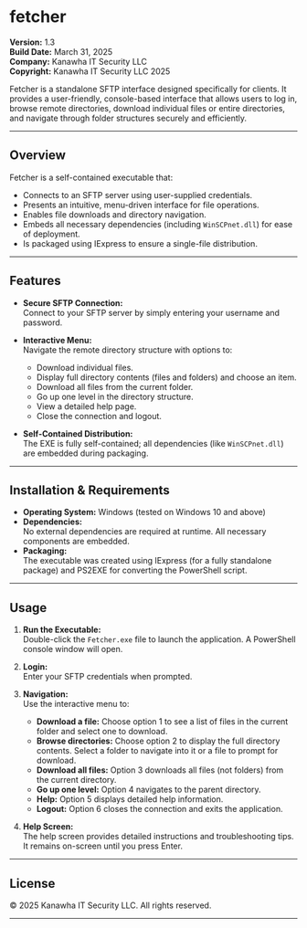 # fetcher

**Version:** 1.3  
**Build Date:** March 31, 2025  
**Company:** Kanawha IT Security LLC  
**Copyright:** Kanawha IT Security LLC 2025

Fetcher is a standalone SFTP interface designed specifically for clients. It provides a user-friendly, console-based interface that allows users to log in, browse remote directories, download individual files or entire directories, and navigate through folder structures securely and efficiently.

---

## Overview

Fetcher is a self-contained executable that:
- Connects to an SFTP server using user-supplied credentials.
- Presents an intuitive, menu-driven interface for file operations.
- Enables file downloads and directory navigation.
- Embeds all necessary dependencies (including `WinSCPnet.dll`) for ease of deployment.
- Is packaged using IExpress to ensure a single-file distribution.

---

## Features

- **Secure SFTP Connection:**  
  Connect to your SFTP server by simply entering your username and password.

- **Interactive Menu:**  
  Navigate the remote directory structure with options to:
  - Download individual files.
  - Display full directory contents (files and folders) and choose an item.
  - Download all files from the current folder.
  - Go up one level in the directory structure.
  - View a detailed help page.
  - Close the connection and logout.

- **Self-Contained Distribution:**  
  The EXE is fully self-contained; all dependencies (like `WinSCPnet.dll`) are embedded during packaging.

---

## Installation & Requirements

- **Operating System:** Windows (tested on Windows 10 and above)
- **Dependencies:**  
  No external dependencies are required at runtime. All necessary components are embedded.
- **Packaging:**  
  The executable was created using IExpress (for a fully standalone package) and PS2EXE for converting the PowerShell script.

---

## Usage

1. **Run the Executable:**  
   Double-click the `Fetcher.exe` file to launch the application. A PowerShell console window will open.

2. **Login:**  
   Enter your SFTP credentials when prompted.

3. **Navigation:**  
   Use the interactive menu to:
   - **Download a file:** Choose option 1 to see a list of files in the current folder and select one to download.
   - **Browse directories:** Choose option 2 to display the full directory contents. Select a folder to navigate into it or a file to prompt for download.
   - **Download all files:** Option 3 downloads all files (not folders) from the current directory.
   - **Go up one level:** Option 4 navigates to the parent directory.
   - **Help:** Option 5 displays detailed help information.
   - **Logout:** Option 6 closes the connection and exits the application.

4. **Help Screen:**  
   The help screen provides detailed instructions and troubleshooting tips. It remains on-screen until you press Enter.


---



## License

© 2025 Kanawha IT Security LLC. All rights reserved.

---


